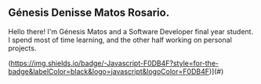 ## Génesis Denisse Matos Rosario. 

Hello there! I'm Génesis Matos and a Software Developer final year student. 
I spend most of time learning, and the other half working on personal projects.

(https://img.shields.io/badge/-Javascript-F0DB4F?style=for-the-badge&labelColor=black&logo=javascript&logoColor=F0DB4F)](#)

